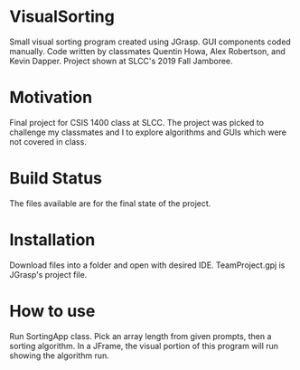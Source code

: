 # VisualSorting
Small visual sorting program created using JGrasp. GUI components coded manually. Code written by classmates Quentin Howa, Alex Robertson, and Kevin Dapper. Project shown at SLCC's 2019 Fall Jamboree.
# Motivation
Final project for CSIS 1400 class at SLCC. The project was picked to challenge my classmates and I to explore algorithms and GUIs which were not covered in class. 
# Build Status
The files available are for the final state of the project. 
# Installation
Download files into a folder and open with desired IDE. TeamProject.gpj is JGrasp's project file. 
# How to use
Run SortingApp class. Pick an array length from given prompts, then a sorting algorithm. In a JFrame, the visual portion of this program will run showing the algorithm run.  
